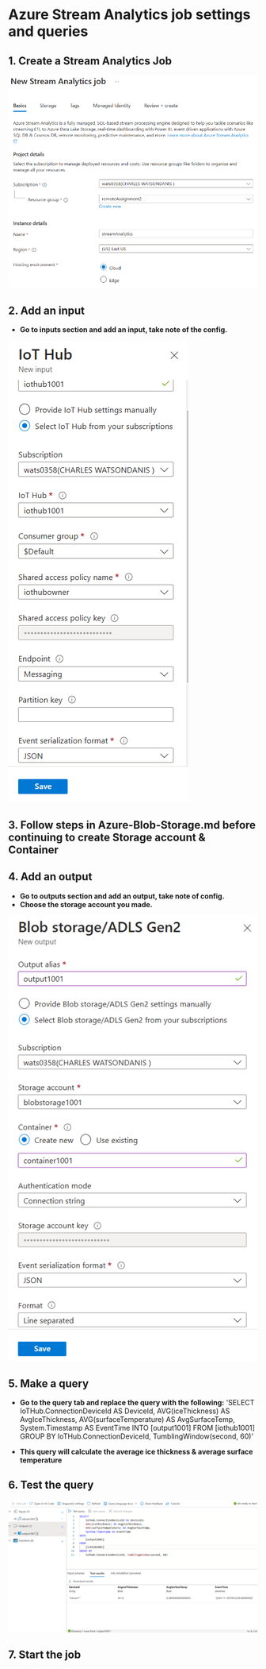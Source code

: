 # Azure Stream Analytics job settings and queries

## 1. Create a Stream Analytics Job

![StreamAnalyticsJob](./StreamAnalyticsJob.png)

## 2. Add an input

- **Go to inputs section and add an input, take note of the config.**

![newInput](./newInput.png)

## 3. Follow steps in Azure-Blob-Storage.md before continuing to create Storage account & Container

## 4. Add an output

- **Go to outputs section and add an output, take note of config.**
- **Choose the storage account you made.**

![newOutput](./newOutput.png)

## 5. Make a query

- **Go to the query tab and replace the query with the following:**
'SELECT
    IoTHub.ConnectionDeviceId AS DeviceId,
    AVG(iceThickness) AS AvgIceThickness,
    AVG(surfaceTemperature) AS AvgSurfaceTemp,
    System.Timestamp AS EventTime
INTO
    [output1001]
FROM
    [iothub1001]
GROUP BY
    IoTHub.ConnectionDeviceId, TumblingWindow(second, 60)'

- **This query will calculate the average ice thickness & average surface temperature**

## 6. Test the query

![QueryAndOutput](./QueryAndOutput.png)

## 7. Start the job